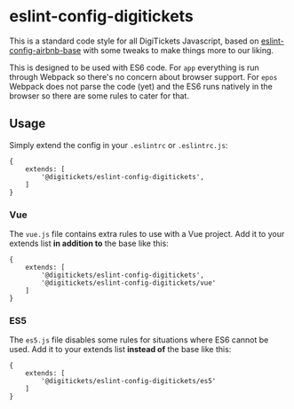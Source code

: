 # eslint-config-digitickets

This is a standard code style for all DigiTickets Javascript, based on [eslint-config-airbnb-base](https://www.npmjs.com/package/eslint-config-airbnb-base) with some tweaks to make things more to our liking.

This is designed to be used with ES6 code. For `app` everything is run through Webpack so there's no concern about browser support. For `epos` Webpack does not parse the code (yet) and the ES6 runs natively in the browser so there are some rules to cater for that.

## Usage

Simply extend the config in your `.eslintrc` or `.eslintrc.js`:
```
{
    extends: [
        '@digitickets/eslint-config-digitickets',
    ]
}
```    

### Vue

The `vue.js` file contains extra rules to use with a Vue project. Add it to your extends list **in addition to** the base like this:
```
{
    extends: [
        '@digitickets/eslint-config-digitickets',
        '@digitickets/eslint-config-digitickets/vue'
    ]
}
```

### ES5

The `es5.js` file disables some rules for situations where ES6 cannot be used. Add it to your extends list **instead of** the base like this:
```
{
    extends: [
        '@digitickets/eslint-config-digitickets/es5'
    ]
}
```

